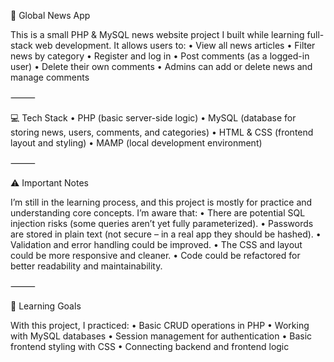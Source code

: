 📌 Global News App

This is a small PHP & MySQL news website project I built while learning full-stack web development.
It allows users to:
	•	View all news articles
	•	Filter news by category
	•	Register and log in
	•	Post comments (as a logged-in user)
	•	Delete their own comments
	•	Admins can add or delete news and manage comments

⸻

💻 Tech Stack
	•	PHP (basic server-side logic)
	•	MySQL (database for storing news, users, comments, and categories)
	•	HTML & CSS (frontend layout and styling)
	•	MAMP (local development environment)

⸻

⚠️ Important Notes

I’m still in the learning process, and this project is mostly for practice and understanding core concepts.
I’m aware that:
	•	There are potential SQL injection risks (some queries aren’t yet fully parameterized).
	•	Passwords are stored in plain text (not secure – in a real app they should be hashed).
	•	Validation and error handling could be improved.
	•	The CSS and layout could be more responsive and cleaner.
	•	Code could be refactored for better readability and maintainability.

⸻

🎯 Learning Goals

With this project, I practiced:
	•	Basic CRUD operations in PHP
	•	Working with MySQL databases
	•	Session management for authentication
	•	Basic frontend styling with CSS
	•	Connecting backend and frontend logic
